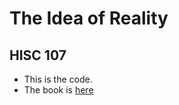 # The Idea of Reality 
## HISC 107
* This is the code.
* The book is [here](https://gramlogic.github.io/reality/intro.html)

